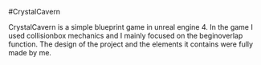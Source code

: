 #CrystalCavern

CrystalCavern is a simple blueprint game in unreal engine 4. In the game I used collisionbox mechanics and I mainly focused on the beginoverlap function. The design of the project and the elements it contains were fully made by me.
